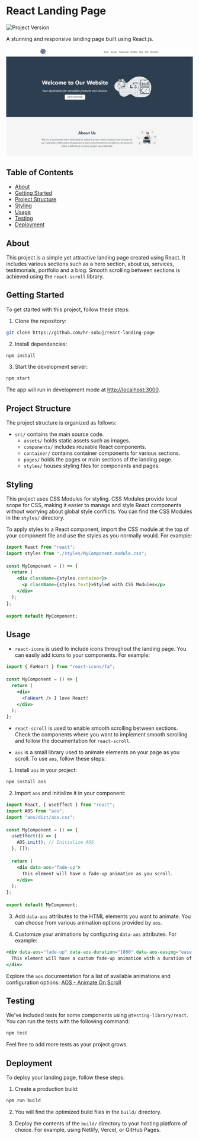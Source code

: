 # React Landing Page

![Project Version](https://img.shields.io/badge/version-1.0.0-blue.svg)

A stunning and responsive landing page built using React.js.

![Screenshot](/screenshots/screenshot.jpeg)

## Table of Contents

- [About](#about)
- [Getting Started](#getting-started)
- [Project Structure](#project-structure)
- [Styling](#styling)
- [Usage](#usage)
- [Testing](#testing)
- [Deployment](#deployment)

## About

This project is a simple yet attractive landing page created using React. It includes various sections such as a hero section, about us, services, testimonials, portfolio and a blog. Smooth scrolling between sections is achieved using the `react-scroll` library.

## Getting Started

To get started with this project, follow these steps:

1. Clone the repository:

```bash
git clone https://github.com/hr-sobuj/react-landing-page
```

2. Install dependencies:

```bash
npm install
```

3. Start the development server:

```bash
npm start
```

The app will run in development mode at [http://localhost:3000](http://localhost:3000).

## Project Structure

The project structure is organized as follows:

- `src/` contains the main source code.
  - `assets/` holds static assets such as images.
  - `components/` includes reusable React components.
  - `container/` contains container components for various sections.
  - `pages/` holds the pages or main sections of the landing page.
  - `styles/` houses styling files for components and pages.

## Styling

This project uses CSS Modules for styling. CSS Modules provide local scope for CSS, making it easier to manage and style React components without worrying about global style conflicts. You can find the CSS Modules in the `styles/` directory.

To apply styles to a React component, import the CSS module at the top of your component file and use the styles as you normally would. For example:

```jsx
import React from "react";
import styles from "./styles/MyComponent.module.css";

const MyComponent = () => {
  return (
    <div className={styles.container}>
      <p className={styles.text}>Styled with CSS Modules</p>
    </div>
  );
};

export default MyComponent;
```

## Usage

- `react-icons` is used to include icons throughout the landing page. You can easily add icons to your components. For example:

```jsx
import { FaHeart } from "react-icons/fa";

const MyComponent = () => {
  return (
    <div>
      <FaHeart /> I love React!
    </div>
  );
};
```

- `react-scroll` is used to enable smooth scrolling between sections. Check the components where you want to implement smooth scrolling and follow the documentation for `react-scroll`.

- `aos` is a small library used to animate elements on your page as you scroll. To use `aos`, follow these steps:

1. Install `aos` in your project:

```bash
npm install aos
```

2. Import `aos` and initialize it in your component:

```jsx
import React, { useEffect } from "react";
import AOS from "aos";
import "aos/dist/aos.css";

const MyComponent = () => {
  useEffect(() => {
    AOS.init(); // Initialize AOS
  }, []);

  return (
    <div data-aos="fade-up">
      This element will have a fade-up animation as you scroll.
    </div>
  );
};

export default MyComponent;
```

3. Add `data-aos` attributes to the HTML elements you want to animate. You can choose from various animation options provided by `aos`.

4. Customize your animations by configuring `data-aos` attributes. For example:

```jsx
<div data-aos="fade-up" data-aos-duration="1000" data-aos-easing="ease-in-out">
  This element will have a custom fade-up animation with a duration of 1000ms.
</div>
```

Explore the `aos` documentation for a list of available animations and configuration options: [AOS - Animate On Scroll](https://michalsnik.github.io/aos/)



## Testing

We've included tests for some components using `@testing-library/react`. You can run the tests with the following command:

```bash
npm test
````

Feel free to add more tests as your project grows.

## Deployment

To deploy your landing page, follow these steps:

1. Create a production build:

```bash
npm run build
```

2. You will find the optimized build files in the `build/` directory.

3. Deploy the contents of the `build/` directory to your hosting platform of choice. For example, using Netlify, Vercel, or GitHub Pages.
